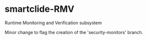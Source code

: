 # smartclide-RMV
Runtime Monitoring and Verification subsystem

Minor change to flag the creation of the 'security-monitors' branch.
